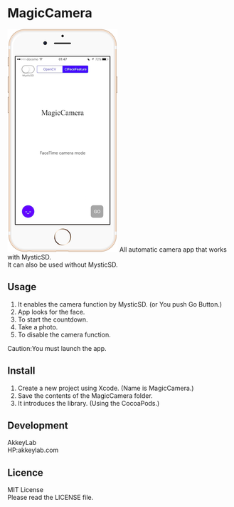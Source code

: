 # MagicCamera
![Alt text](sample.png)
All automatic camera app that works with MysticSD.  
It can also be used without MysticSD.

## Usage
1. It enables the camera function by MysticSD. (or You push Go Button.)
2. App looks for the face.
3. To start the countdown.
4. Take a photo.
5. To disable the camera function.

Caution:You must launch the app.

## Install
1. Create a new project using Xcode. (Name is MagicCamera.)
2. Save the contents of the MagicCamera folder.
3. It introduces the library. (Using the CocoaPods.)

## Development
AkkeyLab  
HP:akkeylab.com

## Licence
MIT License  
Please read the LICENSE file.